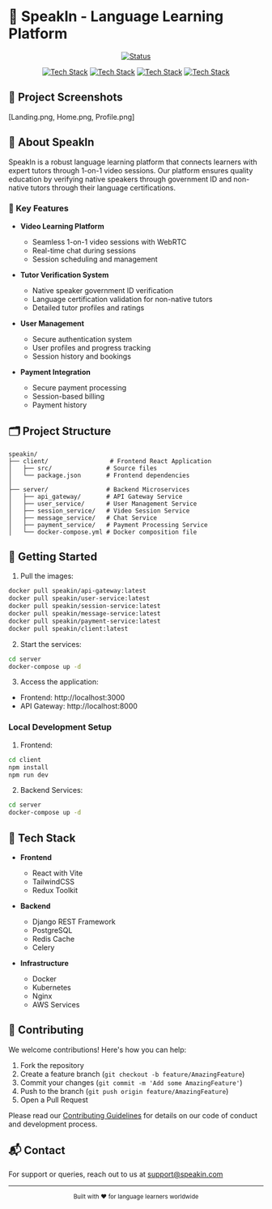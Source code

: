 # 🌟 SpeakIn - Language Learning Platform

<div align="center">

[![Status](https://img.shields.io/badge/Status-Production%20Ready-success?style=for-the-badge)](https://github.com/yourusername/speakin)

[![Tech Stack](https://img.shields.io/badge/Frontend-React-blue?style=for-the-badge&logo=react)](https://reactjs.org/)
[![Tech Stack](https://img.shields.io/badge/Backend-Django-green?style=for-the-badge&logo=django)](https://www.djangoproject.com/)
[![Tech Stack](https://img.shields.io/badge/Database-PostgreSQL-blue?style=for-the-badge&logo=postgresql)](https://www.postgresql.org/)
[![Tech Stack](https://img.shields.io/badge/Architecture-Microservices-orange?style=for-the-badge&logo=kubernetes)](https://microservices.io/)

</div>

## 📸 Project Screenshots

[Landing.png, Home.png, Profile.png]

## 🎯 About SpeakIn

SpeakIn is a robust language learning platform that connects learners with expert tutors through 1-on-1 video sessions. Our platform ensures quality education by verifying native speakers through government ID and non-native tutors through their language certifications.

### 🌟 Key Features

- **Video Learning Platform**
  - Seamless 1-on-1 video sessions with WebRTC
  - Real-time chat during sessions
  - Session scheduling and management

- **Tutor Verification System**
  - Native speaker government ID verification
  - Language certification validation for non-native tutors
  - Detailed tutor profiles and ratings

- **User Management**
  - Secure authentication system
  - User profiles and progress tracking
  - Session history and bookings

- **Payment Integration**
  - Secure payment processing
  - Session-based billing
  - Payment history

## 🗂️ Project Structure

```
speakin/
├── client/                 # Frontend React Application
│   ├── src/               # Source files
│   └── package.json       # Frontend dependencies
│
├── server/                # Backend Microservices
│   ├── api_gateway/       # API Gateway Service
│   ├── user_service/      # User Management Service
│   ├── session_service/   # Video Session Service
│   ├── message_service/   # Chat Service
│   ├── payment_service/   # Payment Processing Service
│   └── docker-compose.yml # Docker composition file
```

## 🚀 Getting Started

1. Pull the images:
```bash
docker pull speakin/api-gateway:latest
docker pull speakin/user-service:latest
docker pull speakin/session-service:latest
docker pull speakin/message-service:latest
docker pull speakin/payment-service:latest
docker pull speakin/client:latest
```

2. Start the services:
```bash
cd server
docker-compose up -d
```

3. Access the application:
- Frontend: http://localhost:3000
- API Gateway: http://localhost:8000

### Local Development Setup

1. Frontend:
```bash
cd client
npm install
npm run dev
```

2. Backend Services:
```bash
cd server
docker-compose up -d
```

## 🔧 Tech Stack

- **Frontend**
  - React with Vite
  - TailwindCSS
  - Redux Toolkit

- **Backend**
  - Django REST Framework
  - PostgreSQL
  - Redis Cache
  - Celery

- **Infrastructure**
  - Docker
  - Kubernetes
  - Nginx
  - AWS Services

## 👥 Contributing

We welcome contributions! Here's how you can help:

1. Fork the repository
2. Create a feature branch (`git checkout -b feature/AmazingFeature`)
3. Commit your changes (`git commit -m 'Add some AmazingFeature'`)
4. Push to the branch (`git push origin feature/AmazingFeature`)
5. Open a Pull Request

Please read our [Contributing Guidelines](CONTRIBUTING.md) for details on our code of conduct and development process.

## 📬 Contact

For support or queries, reach out to us at [support@speakin.com](mailto:support@speakin.com)

---

<div align="center">
  <sub>Built with ❤️ for language learners worldwide</sub>
</div>